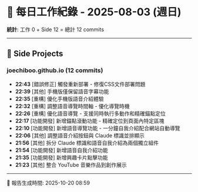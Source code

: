 # 📅 每日工作紀錄 - 2025-08-03 (週日)

**統計**: 工作 0 + Side 12 = 總計 12 commits

---

## 🎨 Side Projects

### joechiboo.github.io (12 commits)

- **22:43** [錯誤修正] 觸發重新部署 - 修復CSS文件部署問題
- **22:39** [其他] 手機版僅保留語音字幕功能
- **22:35** [重構] 優化手機版語音介紹體驗
- **22:32** [重構] 調整語音導覽時間軸 - 優化導覽時機
- **22:26** [重構] 優化語音導覽 - 支援同時執行多動作和精確錨點定位
- **22:17** [功能開發] 新增錨點滾動功能 - 精確定位到頁面內特定區塊
- **22:10** [功能開發] 新增語音導覽功能 - 一分鐘自我介紹配合網站自動導覽
- **22:06** [其他] 調整語音介紹按鈕與 Claude 標識並排顯示
- **21:56** [其他] 拆分 Claude 標識和語音自我介紹為兩個獨立組件
- **21:54** [功能開發] 新增語音自我介紹功能
- **21:35** [功能開發] 新增興趣卡片點擊功能
- **21:23** [其他] 整合 YouTube 音樂作品到創作展示

---

📅 報告生成時間: 2025-10-20 08:59
